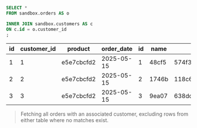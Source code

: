 ```sql
SELECT *
FROM sandbox.orders AS o

INNER JOIN sandbox.customers AS c
ON c.id = o.customer_id
;
```

<table caption="orders (3 rows)">
    <thead>
        <tr>
            <th class="col1">id</th>
            <th class="col2">customer_id</th>
            <th class="col3">product</th>
            <th class="col4">order_date</th>
            <th class="col5">id</th>
            <th class="col6">name</th>
            <th class="col7">email</th>
        </tr>
    </thead>
    <tbody>
        <tr>
            <td class="col1">1</td>
            <td class="col2">1</td>
            <td class="col3">e5e7cbcfd2</td>
            <td class="col4">2025-05-15</td>
            <td class="col5">1</td>
            <td class="col6">48cf5</td>
            <td class="col7">574f3@6b706.com</td>
        </tr>
        <tr>
            <td class="col1">2</td>
            <td class="col2">2</td>
            <td class="col3">e5e7cbcfd2</td>
            <td class="col4">2025-05-15</td>
            <td class="col5">2</td>
            <td class="col6">1746b</td>
            <td class="col7">118c6@e2dba.com</td>
        </tr>
        <tr>
            <td class="col1">3</td>
            <td class="col2">3</td>
            <td class="col3">e5e7cbcfd2</td>
            <td class="col4">2025-05-15</td>
            <td class="col5">3</td>
            <td class="col6">9ea07</td>
            <td class="col7">638dd@d00d3.com</td>
        </tr>
    </tbody>
</table>

> Fetching all orders with an associated customer, excluding rows from either table where no matches exist.
